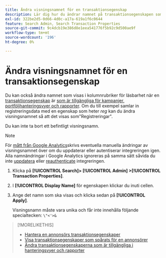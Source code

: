 ```yaml
---
title: Ändra visningsnamnet för en transaktionsegenskap
description: Lär dig hur du ändrar namnet på transaktionsegenskapen som visas i kolumnrubriker i hanteringsvyer och rapporter.
exl-id: 322be2d5-0d66-4d0c-a17a-619a1f6c0644
feature: Search Admin, Search Transaction Properties
source-git-commit: 9c4dcb19e386d8e1eea541776f5b92c9d500ae9f
workflow-type: tm+mt
source-wordcount: '196'
ht-degree: 0%

---
```


# Ändra visningsnamnet för en transaktionsegenskap

Du kan också ändra namnet som visas i kolumnrubriker för läsbarhet när en [transaktionsegenskap](/help/search-social-commerce/glossary.md#s-t) är [som är tillgängliga för kampanjer, portföljhanteringsvyer och rapporter](transaction-property-edit-available.md). Om du till exempel samlar in registreringsdata med en egenskap som heter *reg* kan du ändra visningsnamnet så att det visas som&quot;Registreringar&quot;.

Du kan inte ta bort ett befintligt visningsnamn.

>[!NOTE]
>
>För [mått från Google Analytics](/help/search-social-commerce/admin/data-sources/data-source-about.md)skrivs eventuella manuella ändringar av visningsnamnet över om du uppdaterar eller autentiserar integreringen igen. Alla namnändringar i Google Analytics ignoreras på samma sätt såvida du inte [uppdatera](/help/search-social-commerce/admin/data-sources/data-source-edit.md) eller [reauthenticate](/help/search-social-commerce/admin/data-sources/data-source-reauthenticate.md) integreringen.

1. Klicka på **[!UICONTROL Search]> [!UICONTROL Admin] >[!UICONTROL Transaction Properties]**.

1. I **[!UICONTROL Display Name]** för egenskapen klickar du inuti cellen.

1. Ange det namn som ska visas och klicka sedan på **[!UICONTROL Apply]**.

   Visningsnamn måste vara unika och får inte innehålla följande specialtecken: `\"<'>&`

>[!MORELIKETHIS]
>
>* [Hantera en annonsörs transaktionsegenskaper](transaction-property-about.md)
>* [Visa transaktionsegenskaper som spårats för en annonsörer](transaction-property-view-tracked.md)
>* [Ändra transaktionsegenskaperna som är tillgängliga i hanteringsvyer och rapporter](transaction-property-edit-available.md)
